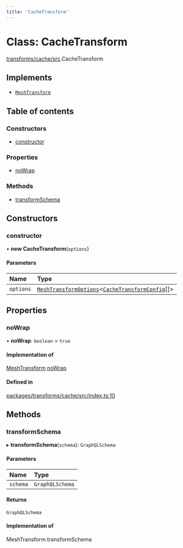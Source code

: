 ```yaml
---
title: 'CacheTransform'
---
```


# Class: CacheTransform

[transforms/cache/src](../modules/transforms_cache_src).CacheTransform

## Implements

- [`MeshTransform`](/docs/api/interfaces/types_src.MeshTransform)

## Table of contents

### Constructors

- [constructor](transforms_cache_src.CacheTransform#constructor)

### Properties

- [noWrap](transforms_cache_src.CacheTransform#nowrap)

### Methods

- [transformSchema](transforms_cache_src.CacheTransform#transformschema)

## Constructors

### constructor

• **new CacheTransform**(`options`)

#### Parameters

| Name | Type |
| :------ | :------ |
| `options` | [`MeshTransformOptions`](/docs/api/interfaces/types_src.MeshTransformOptions)<[`CacheTransformConfig`](/docs/api/interfaces/types_src.YamlConfig.CacheTransformConfig)[]\> |

## Properties

### noWrap

• **noWrap**: `boolean` = `true`

#### Implementation of

[MeshTransform](/docs/api/interfaces/types_src.MeshTransform).[noWrap](/docs/api/interfaces/types_src.MeshTransform#nowrap)

#### Defined in

[packages/transforms/cache/src/index.ts:10](https://github.com/Urigo/graphql-mesh/blob/master/packages/transforms/cache/src/index.ts#L10)

## Methods

### transformSchema

▸ **transformSchema**(`schema`): `GraphQLSchema`

#### Parameters

| Name | Type |
| :------ | :------ |
| `schema` | `GraphQLSchema` |

#### Returns

`GraphQLSchema`

#### Implementation of

MeshTransform.transformSchema
